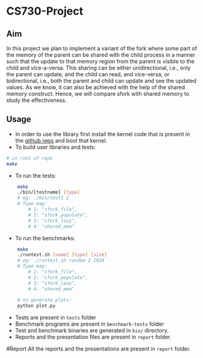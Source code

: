 # CS730-Project

## Aim 
In this project we plan to implement a variant of the fork where some part of the
memory of the parent can be shared with the child process in a manner such that the
update to that memory region from the parent is visible to the child and vice-a-versa. This
sharing can be either unidirectional, i.e., only the parent can update, and the child can
read, and vice-versa, or bidirectional, i.e., both the parent and child can update and see
the updated values. As we know, it can also be achieved with the help of the shared
memory construct. Hence, we will compare sfork with shared memory to study the
effectiveness.

## Usage

- In order to use the library first install the kernel code that is present in the [github repo](https://github.com/Prashant446/linux-5.10.89) and boot that kernel.
- To build user libraries and tests:
```bash
# in root of repo
make
```

- To run the tests:
```bash
    make
    ./bin/[testname] [type]
    # eg: ./bin/test1 2
    # Type map:
        # 1: "sfork_file",
        # 2: "sfork_populate",
        # 3: "sfork_lazy",
        # 4: "shared_mem"
```


- To run the benchmarks:
```bash
    make
    ./runtest.sh [name] [type] [size]
    # eg: ./runtest.sh random 2 1024
    # Type map:
        # 1: "sfork_file",
        # 2: "sfork_populate",
        # 3: "sfork_lazy",
        # 4: "shared_mem"
    
    # to generate plots:
    python plot.py
```

- Tests are present in `tests` folder
- Benchmark programs are present in `benchmark-tests` folder
- Test and benchmark binaries are generated in `bin/` directory.
- Reports and the presentation files are present in `report` folder.

#Report
All the reports and the presentations are present in `report` folder.
